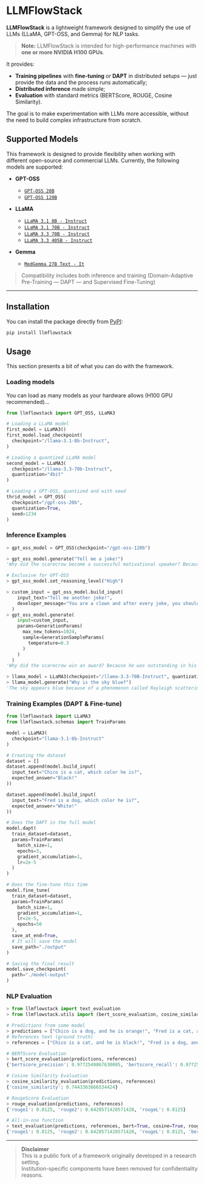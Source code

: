 # LLMFlowStack

**LLMFlowStack** is a lightweight framework designed to simplify the use of LLMs (LLaMA, GPT-OSS, and Gemma) for NLP tasks.

> **Note:** LLMFlowStack is intended for high-performance machines with **one or more NVIDIA H100 GPUs**.

It provides:

- **Training pipelines** with **fine-tuning** or **DAPT** in distributed setups — just provide the data and the process runs automatically;
- **Distributed inference** made simple;
- **Evaluation** with standard metrics (BERTScore, ROUGE, Cosine Similarity).

The goal is to make experimentation with LLMs more accessible, without the need to build complex infrastructure from scratch.

## Supported Models

This framework is designed to provide flexibility when working with different open-source and commercial LLMs. Currently, the following models are supported:

- **GPT-OSS**

  - [`GPT-OSS 20B`](https://huggingface.co/openai/gpt-oss-20b)
  - [`GPT-OSS 120B`](https://huggingface.co/openai/gpt-oss-120b)

- **LLaMA**

  - [`LLaMA 3.1 8B - Instruct`](https://huggingface.co/meta-llama/Llama-3.1-8B-Instruct)
  - [`LLaMA 3.1 70B - Instruct`](https://huggingface.co/meta-llama/Llama-3.1-70B-Instruct)
  - [`LLaMA 3.3 70B - Instruct`](https://huggingface.co/meta-llama/Llama-3.3-70B-Instruct)
  - [`LLaMA 3.3 405B - Instruct`](https://huggingface.co/meta-llama/Llama-3.1-405B-Instruct)

- **Gemma**
  - [`MedGemma 27B Text - It`](https://huggingface.co/google/medgemma-27b-text-it)

> Compatibility includes both inference and training (Domain-Adaptive Pre-Training — DAPT — and Supervised Fine-Tuning)

---

## Installation

You can install the package directly from [PyPI](https://pypi.org/project/llmflowstack/):

```bash
pip install llmflowstack
```

## Usage

This section presents a bit of what you can do with the framework.

### Loading models

You can load as many models as your hardware allows (H100 GPU recommended)...

```python
from llmflowstack import GPT_OSS, LLaMA3

# Loading a LLaMA model
first_model = LLaMA3()
first_model.load_checkpoint(
  checkpoint="/llama-3.1-8b-Instruct",
)

# Loading a quantized LLaMA model
second_model = LLaMA3(
  checkpoint="/llama-3.3-70b-Instruct",
  quantization="4bit"
)

# Loading a GPT-OSS, quantized and with seed
thrid_model = GPT_OSS(
  checkpoint="/gpt-oss-20b",
  quantization=True,
  seed=1234
)
```

### Inference Examples

```python
> gpt_oss_model = GPT_OSS(checkpoint="/gpt-oss-120b")

> gpt_oss_model.generate("Tell me a joke!")
'Why did the scarecrow become a successful motivational speaker? Because he was outstanding **in** his field! 🌾😄'

# Exclusive for GPT-OSS
> gpt_oss_model.set_reasoning_level("High")

> custom_input = gpt_oss_model.build_input(
    input_text="Tell me another joke!",
    developer_message="You are a clown and after every joke, you should say 'HONK HONK'"
  )
> gpt_oss_model.generate(
    input=custom_input,
    params=GenerationParams(
      max_new_tokens=1024,
      sample=GenerationSampleParams(
        temperature=0.3
      )
    )
  )
'Why did the scarecrow win an award? Because he was outstanding in his field!  \n\nHONK HONK'

> llama_model = LLaMA3(checkpoint="/llama-3.3-70B-Instruct", quantization="4bit")
> llama_model.generate("Why is the sky blue?")
'The sky appears blue because of a phenomenon called Rayleigh scattering, which is the scattering of light'
```

### Training Examples (DAPT & Fine-tune)

```python
from llmflowstack import LLaMA3
from llmflowstack.schemas import TrainParams

model = LLaMA3(
  checkpoint="llama-3.1-8b-Instruct"
)

# Creating the dataset
dataset = []
dataset.append(model.build_input(
  input_text="Chico is a cat, which color he is?",
  expected_answer="Black!"
))

dataset.append(model.build_input(
  input_text="Fred is a dog, which color he is?",
  expected_answer="White!"
))

# Does the DAPT in the full model
model.dapt(
  train_dataset=dataset,
  params=TrainParams(
    batch_size=1,
    epochs=3,
    gradient_accumulation=1,
    lr=2e-5
  )
)

# Does the fine-tune this time
model.fine_tune(
  train_dataset=dataset,
  params=TrainParams(
    batch_size=1,
    gradient_accumulation=1,
    lr=2e-5,
    epochs=50
  ),
  save_at_end=True,
  # It will save the model
  save_path="./output"
)

# Saving the final result
model.save_checkpoint(
  path="./model-output"
)
```

### NLP Evaluation

```python
> from llmflowstack import text_evaluation
> from llmflowstack.utils import (bert_score_evaluation, cosine_similarity_evaluation, rouge_evaluation)

# Predictions from some model
> predictions = ["Chico is a dog, and he is orange!", "Fred is a cat, and he is white!"]
# References text (ground truth)
> references = ["Chico is a cat, and he is black!", "Fred is a dog, and he is white!"]

# BERTScore Evaluation
> bert_score_evaluation(predictions, references)
{'bertscore_precision': 0.9772549867630005, 'bertscore_recall': 0.9772549867630005, 'bertscore_f1': 0.9772549867630005}

# Cosine Similarity Evaluation
> cosine_similarity_evaluation(predictions, references)
{'cosine_similarity': 0.7443363666534424}

# RougeScore Evaluation
> rouge_evaluation(predictions, references)
{'rouge1': 0.8125, 'rouge2': 0.6428571428571428, 'rougeL': 0.8125}

# All-in-one function
> text_evaluation(predictions, references, bert=True, cosine=True, rouge=True)
{'rouge1': 0.8125, 'rouge2': 0.6428571428571428, 'rougeL': 0.8125, 'bertscore_precision': 0.9772549867630005, 'bertscore_recall': 0.9772549867630005, 'bertscore_f1': 0.9772549867630005, 'cosine_similarity': 0.7443363666534424}
```

---

> **Disclaimer**  
> This is a public fork of a framework originally developed in a research setting.  
> Institution-specific components have been removed for confidentiality reasons.
